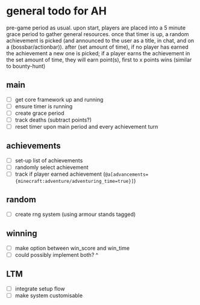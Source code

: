 # general todo for AH

pre-game period as usual. upon start, players are placed into a 5 minute grace period to gather general resources. once that timer is up, a random achievement is picked (and announced to the user as a title, in chat, and on a (bossbar/actionbar)). after (set amount of time), if no player has earned the achievement a new one is picked; if a player earns the achievement in the set amount of time, they will earn point(s), first to x points wins (similar to bounty-hunt)

## main

- [ ] get core framework up and running
- [ ] ensure timer is running
- [ ] create grace period
- [ ] track deaths (subtract points?)
- [ ] reset timer upon main period and every achievement turn

## achievements

- [ ] set-up list of achievements
- [ ] randomly select achievement
- [ ] track if player earned achievement (`@a[advancements={minecraft:adventure/adventuring_time=true}]`)

## random

- [ ] create rng system (using armour stands tagged)

## winning

- [ ] make option between win_score and win_time
- [ ] could possibly implement both? ^

## LTM

- [ ] integrate setup flow
- [ ] make system customisable